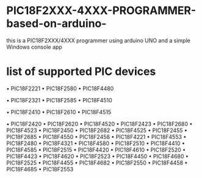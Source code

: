 # PIC18F2XXX-4XXX-PROGRAMMER-based-on-arduino-
this is a PIC18F2XXX/4XXX  programmer using arduino UNO and a simple Windows console app

# list of supported PIC devices 

• PIC18F2221  • PIC18F2580  • PIC18F4480

• PIC18F2321  • PIC18F2585  • PIC18F4510

• PIC18F2410  • PIC18F2610  • PIC18F4515

• PIC18F2420  • PIC18F2620  • PIC18F4520
• PIC18F2423  • PIC18F2680  • PIC18F4523
• PIC18F2450  • PIC18F2682  • PIC18F4525
• PIC18F2455  • PIC18F2685  • PIC18F4550
• PIC18F2458  • PIC18F4221  • PIC18F4553
• PIC18F2480  • PIC18F4321  • PIC18F4580
• PIC18F2510  • PIC18F4410  • PIC18F4585
• PIC18F2515  • PIC18F4420  • PIC18F4610
• PIC18F2520  • PIC18F4423  • PIC18F4620
• PIC18F2523  • PIC18F4450  • PIC18F4680
• PIC18F2525  • PIC18F4455  • PIC18F4682
• PIC18F2550  • PIC18F4458  • PIC18F4685
• PIC18F2553
